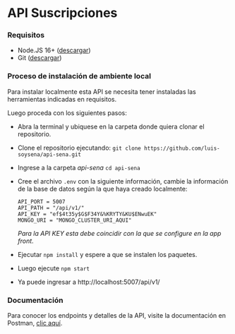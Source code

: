 # API Suscripciones

### Requisitos
- Node.JS 16+ ([descargar](https://nodejs.org/es/download))
- Git ([descargar](https://git-scm.com/downloads))

### Proceso de instalación de ambiente local

Para instalar localmente esta API se necesita tener instaladas las herramientas indicadas en requisitos.

Luego proceda con los siguientes pasos:

- Abra la terminal y ubiquese en la carpeta donde quiera clonar el repositorio.

- Clone el repositorio ejecutando: ```git clone https://github.com/luis-soysena/api-sena.git```

- Ingrese a la carpeta *api-sena* ```cd api-sena```

- Cree el archivo ```.env``` con la siguiente información, cambie la información de la base de datos según la que haya creado localmente:

  ```
  API_PORT = 5007
  API_PATH = "/api/v1/"
  API_KEY = "ef$4t35y$G$F34Y&%KRYTY&KU$ENwuEK"
  MONGO_URI = "MONGO_CLUSTER_URI_AQUI"
  ```

  *Para la API KEY esta debe coincidir con la que se configure en la app front*.

- Ejecutar ```npm install``` y espere a que se instalen los paquetes.

- Luego ejecute ```npm start```

- Ya puede ingresar a http://localhost:5007/api/v1/

### Documentación

Para conocer los endpoints y detalles de la API, visite la documentación en Postman, [clic aquí](https://www.postman.com/luchoweb/workspace/sena/documentation/5536734-de773936-5e2f-48df-9aa2-9e16abe00325?entity=&branch=&version=).